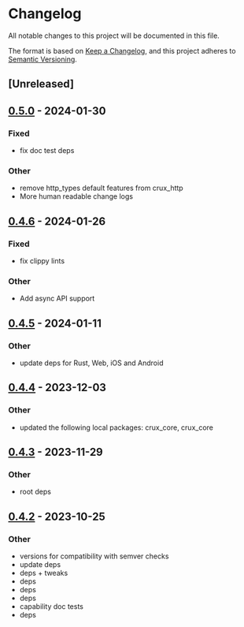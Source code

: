 # Changelog
All notable changes to this project will be documented in this file.

The format is based on [Keep a Changelog](https://keepachangelog.com/en/1.0.0/),
and this project adheres to [Semantic Versioning](https://semver.org/spec/v2.0.0.html).

## [Unreleased]

## [0.5.0](https://github.com/redbadger/crux/compare/crux_http-v0.4.6...crux_http-v0.5.0) - 2024-01-30

### Fixed
- fix doc test deps

### Other
- remove http_types default features from crux_http
- More human readable change logs

## [0.4.6](https://github.com/redbadger/crux/compare/crux_http-v0.4.5...crux_http-v0.4.6) - 2024-01-26

### Fixed
- fix clippy lints

### Other
- Add async API support

## [0.4.5](https://github.com/redbadger/crux/compare/crux_http-v0.4.4...crux_http-v0.4.5) - 2024-01-11

### Other
- update deps for Rust, Web, iOS and Android

## [0.4.4](https://github.com/redbadger/crux/compare/crux_http-v0.4.3...crux_http-v0.4.4) - 2023-12-03

### Other
- updated the following local packages: crux_core, crux_core

## [0.4.3](https://github.com/redbadger/crux/compare/crux_http-v0.4.2...crux_http-v0.4.3) - 2023-11-29

### Other
- root deps

## [0.4.2](https://github.com/redbadger/crux/compare/crux_http-v0.4.1...crux_http-v0.4.2) - 2023-10-25

### Other
- versions for compatibility with semver checks
- update deps
- deps + tweaks
- deps
- deps
- deps
- capability doc tests
- deps
